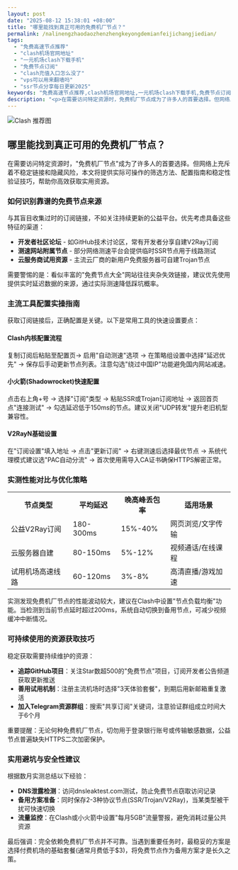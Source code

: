 ```yaml
---
layout: post
date: "2025-08-12 15:38:01 +08:00"
title: "哪里能找到真正可用的免费机厂节点？"
permalink: /nalinengzhaodaozhenzhengkeyongdemianfeijichangjiedian/
tags:
  - "免费高速节点推荐"
  - "clash机场官网地址"
  - "一元机场clash下载手机"
  - "免费节点订阅"
  - "clash充值入口怎么没了"
  - "vps可以用来翻墙吗"
  - "ssr节点分享每日更新2025"
keywords: "免费高速节点推荐,clash机场官网地址,一元机场clash下载手机,免费节点订阅,clash充值入口怎么没了,vps可以用来翻墙吗,ssr节点分享每日更新2025"
description: "<p>在需要访问特定资源时，免费机厂节点成为了许多人的首要选择。但网络上充斥着不稳定链接和隐藏风险，本文将提供实际可操作的筛选方法、配置指南和稳定性验证技巧，帮助你高效获取实用资源。</p>"
---
```


![Clash 推荐图](https://clashjd.github.io/assets/img/六月一个月的机场订阅.png)

## 哪里能找到真正可用的免费机厂节点？

<p>在需要访问特定资源时，"免费机厂节点"成为了许多人的首要选择。但网络上充斥着不稳定链接和隐藏风险，本文将提供实际可操作的筛选方法、配置指南和稳定性验证技巧，帮助你高效获取实用资源。</p>
<h3>如何识别靠谱的免费节点来源</h3>
<p>与其盲目收集过时的订阅链接，不如关注持续更新的公益平台。优先考虑具备这些特征的渠道：</p>
<ul>
<li><strong>开发者社区论坛</strong> - 如GitHub技术讨论区，常有开发者分享自建V2Ray订阅</li>
<li><strong>测速网站附属节点</strong> - 部分网络测速平台会提供临时SSR节点用于线路测试</li>
<li><strong>云服务商试用资源</strong> - 主流云厂商的新用户免费服务器可自建Trojan节点</li>
</ul>
<p>需要警惕的是：看似丰富的"免费节点大全"网站往往夹杂失效链接，建议优先使用提供实时延迟数据的来源，通过实际测速降低踩坑概率。</p>
<h3>主流工具配置实操指南</h3>
<p>获取订阅链接后，正确配置是关键。以下是常用工具的快速设置要点：</p>
<h4>Clash内核配置流程</h4>
<p>复制订阅后粘贴至配置页→ 启用"自动测速"选项 → 在策略组设置中选择"延迟优先" → 保存后手动更新节点列表。注意勾选"绕过中国IP"功能避免国内网站减速。</p>
<h4>小火箭(Shadowrocket)快速配置</h4>
<p>点击右上角+号 → 选择"订阅"类型 → 粘贴SSR或Trojan订阅地址 → 返回首页点"连接测试" → 勾选延迟低于150ms的节点。建议关闭"UDP转发"提升老旧机型兼容性。</p>
<h4>V2RayN基础设置</h4>
<p>在"订阅设置"填入地址 → 点击"更新订阅" → 右键测速后选择最优节点 → 系统代理模式建议选"PAC自动分流" → 首次使用需导入CA证书确保HTTPS解密正常。</p>
<h3>实测性能对比与优化策略</h3>
<table>
<tr>
<th>节点类型</th>
<th>平均延迟</th>
<th>晚高峰丢包率</th>
<th>适用场景</th>
</tr>
<tr>
<td>公益V2Ray订阅</td>
<td>180-300ms</td>
<td>15%-40%</td>
<td>网页浏览/文字传输</td>
</tr>
<tr>
<td>云服务器自建</td>
<td>80-150ms</td>
<td>5%-12%</td>
<td>视频通话/在线课程</td>
</tr>
<tr>
<td>试用机场高速线路</td>
<td>60-120ms</td>
<td>3%-8%</td>
<td>高清直播/游戏加速</td>
</tr>
</table>
<p>实测发现免费机厂节点的性能波动较大，建议在Clash中设置"节点负载均衡"功能。当检测到当前节点延时超过200ms，系统自动切换到备用节点，可减少视频缓冲中断情况。</p>
<h3>可持续使用的资源获取技巧</h3>
<p>稳定获取需要持续维护的资源：</p>
<ul>
<li><strong>追踪GitHub项目</strong>：关注Star数超500的"免费节点"项目，订阅开发者公告频道获取更新推送</li>
<li><strong>善用试用机制</strong>：注册主流机场时选择"3天体验套餐"，到期后用新邮箱重复激活</li>
<li><strong>加入Telegram资源群组</strong>：搜索"共享订阅"关键词，注意验证群组成立时间大于6个月</li>
</ul>
<p>重要提醒：无论何种免费机厂节点，切勿用于登录银行账号或传输敏感数据，公益节点普遍缺失HTTPS二次加密保护。</p>
<h3>实用避坑与安全性建议</h3>
<p>根据数月实测总结以下经验：</p>
<ul>
<li><strong>DNS泄露检测</strong>：访问dnsleaktest.com测试，防止免费节点窃取访问记录</li>
<li><strong>备用方案准备</strong>：同时保存2-3种协议节点(SSR/Trojan/V2Ray)，当某类型被干扰可快速切换</li>
<li><strong>流量监控</strong>：在Clash或小火箭中设置"每月5GB"流量警报，避免消耗过量公共资源</li>
</ul>
<p>最后强调：完全依赖免费机厂节点并不可靠。当遇到重要任务时，最稳妥的方案是选择付费机场的基础套餐(通常月费低于$3)，将免费节点作为备用方案才是长久之策。</p>